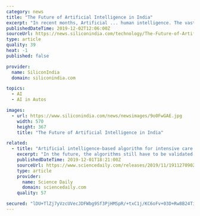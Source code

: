 ```yaml
---
category: news
title: "The Future of Artificial Intelligence in India"
excerpt: "In recent months, Artificial ... human intelligence. The vast applications of AI are transforming business models in varied domains. Consider automobiles where AI has wide applicability across all level of autonomous & assistive driving. Starting from risky driving behav­iour detection, AI can extend to become brain of self-driving cars."
publishedDateTime: 2019-12-02T12:06:00Z
sourceUrl: https://news.siliconindia.com/technology/The-Future-of-Artificial-Intelligence-in-India-nid-211288-cid-2.html
type: article
quality: 39
heat: -1
published: false

provider:
  name: SiliconIndia
  domain: siliconindia.com

topics:
  - AI
  - AI in Autos

images:
  - url: https://www.siliconindia.com/news/newsimages/9o0FwGAE.jpg
    width: 570
    height: 367
    title: "The Future of Artificial Intelligence in India"

related:
  - title: "Artificial intelligence-based algorithm for intensive care of traumatic brain injury"
    excerpt: "In the future, the algorithms still have to be validated in national and international external datasets. \"Finland is one of the world leaders in artificial intelligence solutions in specialized healthcare and Helsinki University Hospital, as one of the largest hospitals in Europe, plays an important role in bringing Finnish excellence into the ..."
    publishedDateTime: 2019-12-01T18:21:00Z
    sourceUrl: https://www.sciencedaily.com/releases/2019/11/191127090201.htm
    type: article
    provider:
      name: Science Daily
      domain: sciencedaily.com
    quality: 57

secured: "lDU+TlZj7yVzcUVecJDFWbg9Sf3PjHMSpR/+txC1j/KC6oFv+03D+Rw8B24Ti5eOaBC49CAEC/zSUqhLD8MZ80cbeeO1c4V4Bj14LmHoBqIHIn5yNW0kYpXa17X0YzAR8PZw6e7iFt/cu/ZkwXFyCjNDHdlCs/L2J31SrzS+1VonJgB9XB4qjDg9z2ov1m7oARkz+BCEhFsHu89SSppWB+u8lZ81J1ff30YiM7LSTP4Bi1Qq1PZqHGXxY4AboSBLIni/2eDc1BAI3aqYRyCueQ==;p2jM9BkhJDqKAPqc+yTwkA=="
---
```


